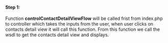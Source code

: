 #### Step 1:

Function **controlContactDetailViewFlow** will be called frist from index.php to controller which takes the inputs from the user, when user clicks on contacts detail view it will call
this function. From this function we call the wsdl to get the contacts detail view and displays.

